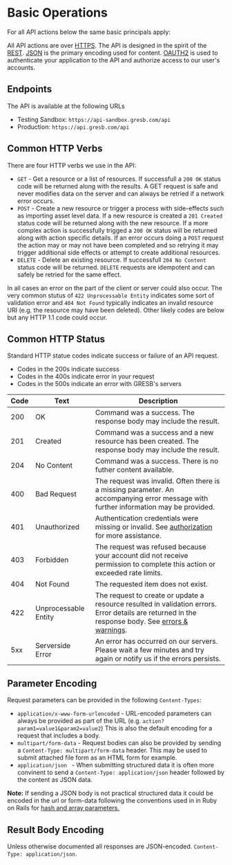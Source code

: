 # Basic Operations

For all API actions below the same basic principals apply:

All API actions are over <a href='http://en.wikipedia.org/wiki/Hypertext_Transfer_Protocol'>HTTPS</a>. The API is designed in the spirit of the <a href='http://en.wikipedia.org/wiki/Representational_state_transfer'>REST</a>. <a href='http://json.org/'>JSON</a> is the primary encoding used for content. <a href='#api-authorization'>OAUTH2</a> is used to authenticate your application to the API and authorize access to our user's accounts.

## Endpoints

The API is available at the following URLs

- Testing Sandbox: `https://api-sandbox.gresb.com/api`
- Production: `https://api.gresb.com/api`

## Common HTTP Verbs

There are four HTTP verbs we use in the API:

 * `GET` - Get a resource or a list of resources. If successfull a `200 OK` status code will be returned along with the results. A GET request is safe and never modifies data on the server and can always be retried if a network error occurs.
 * `POST` - Create a new resource or trigger a process with side-effects such as importing asset level data. If a new resource is created a `201 Created` status code will be returned along with the new resource. If a more complex action is successfully trigged a `200 OK` status will be returned along with action specific details. If an error occurs doing a `POST` request the action may or may not have been completed and so retrying it may trigger additional side effects or attempt to create additional resources.
 * `DELETE` - Delete an existing resource. If successfull `204 No Content` status code will be returned. `DELETE` requests are idempotent and can safely be retried for the same effect.

In all cases an error on the part of the client or server could also occur. The very common stutus of `422 Unprocessable Entity` indicates some sort of validation error and `404 Not Found` typically indicates an invalid resource URI (e.g. the resource may have been deleted). Other likely codes are below but any HTTP 1.1 code could occur.

## Common HTTP Status
Standard HTTP statue codes indicate success or failure of an API request.

* Codes in the 200s indicate success
* Codes in the 400s indicate error in your request
* Codes in the 500s indicate an error with GRESB's servers

| Code | Text                 | Description                                                                                                                                                                |
|------|----------------------|----------------------------------------------------------------------------------------------------------------------------------------------------------------------------|
| 200  | OK                   | Command was a success. The response body may include the result.                                                                                                           |
| 201  | Created              | Command was a success and a new resource has been created. The response body may include the result.                                                                       |
| 204  | No Content           | Command was a success. There is no futher content available.                                                                                                               |
| 400  | Bad Request          | The request was invalid. Often there is a missing parameter. An accompanying error message with further information may be provided.                                       |
| 401  | Unauthorized         | Authentication credentials were missing or invalid. See [authorization](#api-authorization) for more assistance.                                                           |
| 403  | Forbidden            | The request was refused because your account did not receive permission to complete this action or exceeded rate limits.                                                   |
| 404  | Not Found            | The requested item does not exist.                                                                                                                                         |
| 422  | Unprocessable Entity | The request to create or update a resource resulted in validation errors. Error details are returned in the response body. See [errors & warnings](#errors-amp-warnings).  |
| 5xx  | Serverside Error     | An error has occurred on our servers.  Please wait a few minutes and try again or notify us if the errors persists.                                                        |

## Parameter Encoding

Request parameters can be provided in the following `Content-Types`:

 * `application/x-www-form-urlencoded` - URL-encoded parameters can always be provided as part of the URL (e.g. `action?param1=value1&param2=value2`) This is also the default encoding for a request that includes a body.
 * `multipart/form-data` - Request bodies can also be provided by sending a `Content-Type: multipart/form-data` header. This may be used to submit attached file form as an HTML form for example.
 * `application/json ` - When submitting structured data it is often more convinent to send a `Content-Type: application/json` header followed by the content as JSON data.

**Note:** If sending a JSON body is not practical structured data it could be encoded in the url or form-data following the conventions used in in Ruby on Rails for <a href='http://guides.rubyonrails.org/action_controller_overview.html#hash-and-array-parameters'>hash and array parameters.</a>

## Result Body Encoding

Unless otherwise documented all responses are JSON-encoded. `Content-Type: application/json`.
